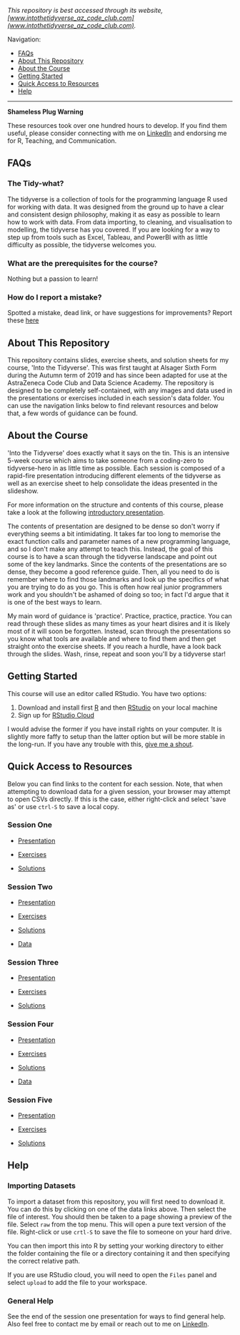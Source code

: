_This repository is best accessed through its website, [www.intothetidyverse_az_code_club.com](www.intothetidyverse_az_code_club.com)._

Navigation:

* [FAQs](#faqs)
* [About This Repository](#about-this-repository)
* [About the Course](#about-the-course)
* [Getting Started](#about-the-course)
* [Quick Access to Resources](#quick-access-to-resources)
* [Help](#help)

***

**Shameless Plug Warning**

These resources took over one hundred hours to develop. If you find them useful, please consider connecting with me on [LinkedIn](https://www.linkedin.com/in/tim-hargreaves/) and endorsing me for R, Teaching, and Communication.

## FAQs

### The Tidy-what?

The tidyverse is a collection of tools for the programming language R used for working with data. It was designed from the ground up to have a clear and consistent design philosophy, making it as easy as possible to learn how to work with data. From data importing, to cleaning, and visualisation to modelling, the tidyverse has you covered. If you are looking for a way to step up from tools such as Excel, Tableau, and PowerBI with as little difficulty as possible, the tidyverse welcomes you.

### What are the prerequisites for the course?

Nothing but a passion to learn!

### How do I report a mistake?

Spotted a mistake, dead link, or have suggestions for improvements? Report these [here](https://github.com/THargreaves/into-the-tidyverse/issues/new)

## About This Repository

This repository contains slides, exercise sheets, and solution sheets for my course, 'Into the Tidyverse'. This was first taught at Alsager Sixth Form during the Autumn term of 2019 and has since been adapted for use at the AstraZeneca Code Club and Data Science Academy. The repository is designed to be completely self-contained, with any images and data used in the presentations or exercises included in each session's data folder. You can use the navigation links below to find relevant resources and below that, a few words of guidance can be found.

## About the Course

'Into the Tidyverse' does exactly what it says on the tin. This is an intensive 5-week course which aims to take someone from a coding-zero to tidyverse-hero in as little time as possible. Each session is composed of a rapid-fire presentation introducing different elements of the tidyverse as well as an exercise sheet to help consolidate the ideas presented in the slideshow.

For more information on the structure and contents of this course, please take a look at the following [introductory presentation](https://github.com/THargreaves/into-the-tidyverse/raw/master/Course%20Summary.pptx).

The contents of presentation are designed to be dense so don't worry if everything seems a bit intimidating. It takes far too long to memorise the exact function calls and parameter names of a new programming language, and so I don't make any attempt to teach this. Instead, the goal of this course is to have a scan through the tidyverse landscape and point out some of the key landmarks. Since the contents of the presentations are so dense, they become a good reference guide. Then, all you need to do is remember where to find those landmarks and look up the specifics of what you are trying to do as you go. This is often how real junior programmers work and you shouldn't be ashamed of doing so too; in fact I'd argue that it is one of the best ways to learn.

My main word of guidance is 'practice'. Practice, practice, practice. You can read through these slides as many times as your heart disires and it is likely most of it will soon be forgotten. Instead, scan through the presentations so you know what tools are available and where to find them and then get straight onto the exercise sheets. If you reach a hurdle, have a look back through the slides. Wash, rinse, repeat and soon you'll by a tidyverse star!

## Getting Started

This course will use an editor called RStudio. You have two options:

1. Download and install first [R](https://www.r-project.org/) and then [RStudio](https://rstudio.com/) on your local machine
2. Sign up for [RStudio Cloud](https://rstudio.cloud/)

I would advise the former if you have install rights on your computer. It is slightly more faffy to setup than the latter option but will be more stable in the long-run. If you have any trouble with this, [give me a shout](#general-help).

## Quick Access to Resources

Below you can find links to the content for each session. Note, that when attempting to download data for a given session, your browser may attempt to open CSVs directly. If this is the case, either right-click and select 'save as' or use `ctrl-S` to save a local copy.

### Session One

* [Presentation](https://izzie1234i.github.io/into-the-tidyverse-izzie/sessions/session_one/izzie_session_one_a&b_presentation.pptx)

* [Exercises](https://izzie1234i.github.io/into-the-tidyverse-izzie/sessions/session_one/session_1_exercises_izzie.nb.html)

* [Solutions](https://izzie1234i.github.io/into-the-tidyverse-izzie/sessions/session_one/session_1_solutions_izzie.nb.html)

### Session Two

* [Presentation](https://izzie1234i.github.io/into-the-tidyverse-izzie/sessions/session_two/izzie_session_two_a&b_presentation.pptx)

* [Exercises](https://izzie1234i.github.io/into-the-tidyverse-izzie/sessions/session_two/session_2_exercises_izzie.nb.html)

* [Solutions](https://izzie1234i.github.io/into-the-tidyverse-izzie/sessions/session_two/session_2_solutions_izzie.nb.html)

* [Data](https://izzie1234i.github.io/into-the-tidyverse-izzie/sessions/session_two/data)

### Session Three

* [Presentation](https://izzie1234i.github.io/into-the-tidyverse-izzie/sessions/session_three/izzie_session_three_a&b_presentation.pptx)

* [Exercises](https://izzie1234i.github.io/into-the-tidyverse-izzie/sessions/session_three/session_3_exercises_izzie.nb.html)

* [Solutions](https://izzie1234i.github.io/into-the-tidyverse-izzie/sessions/session_three/session_3_solutions_izzie.nb.html)

### Session Four

* [Presentation](https://izzie1234i.github.io/into-the-tidyverse-izzie/sessions/session_four/izzie_session_four_a&b_presentation.pptx)

* [Exercises](https://izzie1234i.github.io/into-the-tidyverse-izzie/sessions/session_four/session_4_exercises_izzie.nb.html)

* [Solutions](https://izzie1234i.github.io/into-the-tidyverse-izzie/sessions/session_four/session_4_solutions_izzie.nb.html)

* [Data](https://izzie1234i.github.io/into-the-tidyverse-izzie/sessions/session_four/data)

### Session Five

* [Presentation](https://izzie1234i.github.io/into-the-tidyverse-izzie/sessions/session_five/izzie_session_five_a&b_presentation.pptx)

* [Exercises](https://izzie1234i.github.io/into-the-tidyverse-izzie/sessions/session_five/session_5_exercises_izzie.nb.html)

* [Solutions](https://izzie1234i.github.io/into-the-tidyverse-izzie/sessions/session_five/session_5_solutions_izzie.nb.html)

## Help

### Importing Datasets

To import a dataset from this repository, you will first need to download it. You can do this by clicking on one of the data links above. Then select the file of interest. You should then be taken to a page showing a preview of the file. Select `raw` from the top menu. This will open a pure text version of the file. Right-click or use `crtl-S` to save the file to someone on your hard drive.

You can then import this into R by setting your working directory to either the folder containing the file or a directory containing it and then specifying the correct relative path. 

If you are use RStudio cloud, you will need to open the `Files` panel and select `upload` to add the file to your workspace.

### General Help

See the end of the session one presentation for ways to find general help. Also feel free to contact me by email or reach out to me on [LinkedIn](https://www.linkedin.com/in/tim-hargreaves/).

